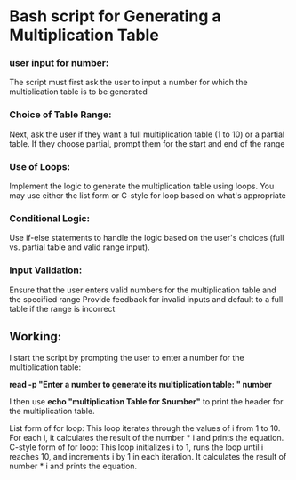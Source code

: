 # Bash script for Generating a Multiplication Table

### user input for number: 
The script must first ask the user to input a number for which the multiplication table is to be generated 

### Choice of Table Range: 
Next, ask the user if they want a full multiplication table (1 to 10) or a partial table. If they choose partial, prompt them for the start and end of the range

### Use of Loops:
Implement the logic to generate the multiplication table using loops. You may use either the list form or C-style for loop based on what's appropriate

### Conditional Logic: 
Use if-else statements to handle the logic based on the user's choices (full vs. partial table and valid range input).

### Input Validation: 
Ensure that the user enters valid numbers for the multiplication table and the specified range Provide feedback for invalid inputs and default to a full table if the range is incorrect

## Working: 
I start the script by prompting the user to enter a number for the multiplication table:

**read -p "Enter a number to generate its multiplication table: " number**

I then use **echo "multiplication Table for $number"** to print the header for the multiplication table.

List form of for loop:
This loop iterates through the values of i from 1 to 10.
For each i, it calculates the result of the number * i and prints the equation.
C-style form of for loop:
This loop initializes i to 1, runs the loop until i reaches 10, and increments i by 1 in each iteration.
It calculates the result of number * i and prints the equation.

